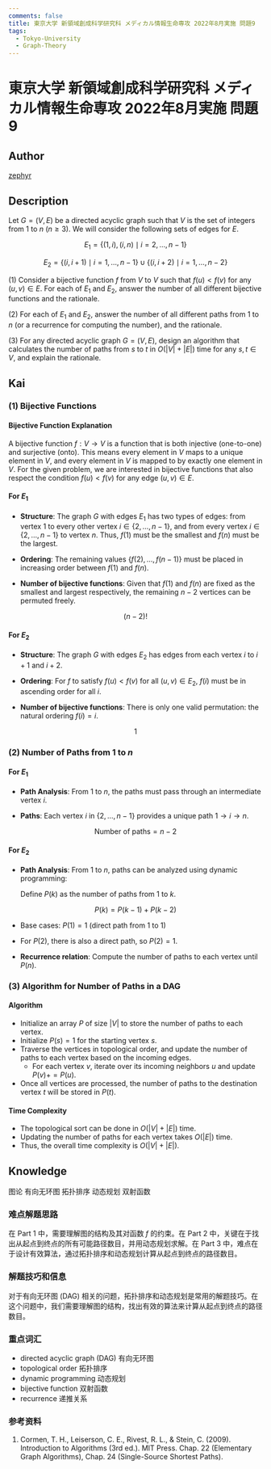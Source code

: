 ```yaml
---
comments: false
title: 東京大学 新領域創成科学研究科 メディカル情報生命専攻 2022年8月実施 問題9
tags:
  - Tokyo-University
  - Graph-Theory
---
```


# 東京大学 新領域創成科学研究科 メディカル情報生命専攻 2022年8月実施 問題9

## **Author**
[zephyr](https://inshi-notes.zephyr-zdz.space/)

## **Description**
Let $G = (V, E)$ be a directed acyclic graph such that $V$ is the set of integers from $1$ to $n$ $(n \geq 3)$. We will consider the following sets of edges for $E$.

$$
E_1 = \{(1, i), (i, n) \mid i = 2, \ldots, n-1\}
$$

$$
E_2 = \{(i, i+1) \mid i = 1, \ldots, n-1\} \cup \{(i, i+2) \mid i = 1, \ldots, n-2\}
$$

(1) Consider a bijective function $f$ from $V$ to $V$ such that $f(u) < f(v)$ for any $(u, v) \in E$. For each of $E_1$ and $E_2$, answer the number of all different bijective functions and the rationale.

(2) For each of $E_1$ and $E_2$, answer the number of all different paths from $1$ to $n$ (or a recurrence for computing the number), and the rationale.

(3) For any directed acyclic graph $G = (V, E)$, design an algorithm that calculates the number of paths from $s$ to $t$ in $O(|V| + |E|)$ time for any $s, t \in V$, and explain the rationale.

## **Kai**
### (1) Bijective Functions
#### Bijective Function Explanation

A bijective function $f: V \rightarrow V$ is a function that is both injective (one-to-one) and surjective (onto). This means every element in $V$ maps to a unique element in $V$, and every element in $V$ is mapped to by exactly one element in $V$. For the given problem, we are interested in bijective functions that also respect the condition $f(u) < f(v)$ for any edge $(u, v) \in E$.

#### For $E_1$

- **Structure**: The graph $G$ with edges $E_1$ has two types of edges: from vertex 1 to every other vertex $i \in \{2, \ldots, n-1\}$, and from every vertex $i \in \{2, \ldots, n-1\}$ to vertex $n$. Thus, $f(1)$ must be the smallest and $f(n)$ must be the largest.

- **Ordering**: The remaining values $\{f(2), \ldots, f(n-1)\}$ must be placed in increasing order between $f(1)$ and $f(n)$.

- **Number of bijective functions**: Given that $f(1)$ and $f(n)$ are fixed as the smallest and largest respectively, the remaining $n-2$ vertices can be permuted freely.

$$
 (n-2)! 
$$

#### For $E_2$

- **Structure**: The graph $G$ with edges $E_2$ has edges from each vertex $i$ to $i+1$ and $i+2$.

- **Ordering**: For $f$ to satisfy $f(u) < f(v)$ for all $(u, v) \in E_2$, $f(i)$ must be in ascending order for all $i$.

- **Number of bijective functions**: There is only one valid permutation: the natural ordering $f(i) = i$.

$$
1
$$

### (2) Number of Paths from $1$ to $n$
#### For $E_1$

- **Path Analysis**: From $1$ to $n$, the paths must pass through an intermediate vertex $i$.

- **Paths**: Each vertex $i$ in $\{2, \ldots, n-1\}$ provides a unique path $1 \rightarrow i \rightarrow n$.

$$
 \text{Number of paths} = n-2
$$

#### For $E_2$

- **Path Analysis**: From $1$ to $n$, paths can be analyzed using dynamic programming:

  Define $P(k)$ as the number of paths from $1$ to $k$.

$$
 P(k) = P(k-1) + P(k-2)
$$

  - Base cases: $P(1) = 1$ (direct path from 1 to 1)
  - For $P(2)$, there is also a direct path, so $P(2) = 1$.

- **Recurrence relation**: Compute the number of paths to each vertex until $P(n)$.

### (3) Algorithm for Number of Paths in a DAG
#### Algorithm

- Initialize an array $P$ of size $|V|$ to store the number of paths to each vertex.
- Initialize $P(s) = 1$ for the starting vertex $s$.
- Traverse the vertices in topological order, and update the number of paths to each vertex based on the incoming edges.
  - For each vertex $v$, iterate over its incoming neighbors $u$ and update $P(v) += P(u)$.
- Once all vertices are processed, the number of paths to the destination vertex $t$ will be stored in $P(t)$.

#### Time Complexity

- The topological sort can be done in $O(|V| + |E|)$ time.
- Updating the number of paths for each vertex takes $O(|E|)$ time.
- Thus, the overall time complexity is $O(|V| + |E|)$.

## **Knowledge**

图论 有向无环图 拓扑排序 动态规划 双射函数

### 难点解题思路

在 Part 1 中，需要理解图的结构及其对函数 $f$ 的约束。在 Part 2 中，关键在于找出从起点到终点的所有可能路径数目，并用动态规划求解。在 Part 3 中，难点在于设计有效算法，通过拓扑排序和动态规划计算从起点到终点的路径数目。

### 解题技巧和信息

对于有向无环图 (DAG) 相关的问题，拓扑排序和动态规划是常用的解题技巧。在这个问题中，我们需要理解图的结构，找出有效的算法来计算从起点到终点的路径数目。

### 重点词汇

- directed acyclic graph (DAG) 有向无环图
- topological order 拓扑排序
- dynamic programming 动态规划
- bijective function 双射函数
- recurrence 递推关系

### 参考资料

1. Cormen, T. H., Leiserson, C. E., Rivest, R. L., & Stein, C. (2009). Introduction to Algorithms (3rd ed.). MIT Press. Chap. 22 (Elementary Graph Algorithms), Chap. 24 (Single-Source Shortest Paths).
